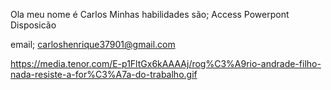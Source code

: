Ola meu nome é Carlos
Minhas habilidades são;
Access
Powerpont
Disposicão

email; carloshenrique37901@gmail.com



https://media.tenor.com/E-p1FltGx6kAAAAj/rog%C3%A9rio-andrade-filho-nada-resiste-a-for%C3%A7a-do-trabalho.gif
